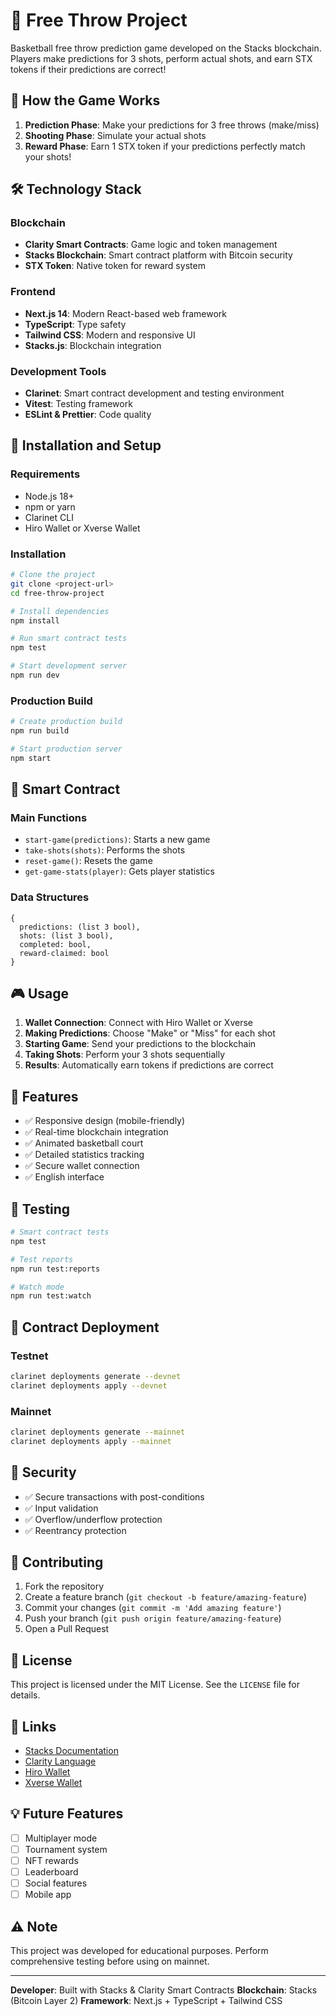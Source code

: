# 🏀 Free Throw Project

Basketball free throw prediction game developed on the Stacks blockchain. Players make predictions for 3 shots, perform actual shots, and earn STX tokens if their predictions are correct!

## 🎯 How the Game Works

1. **Prediction Phase**: Make your predictions for 3 free throws (make/miss)
2. **Shooting Phase**: Simulate your actual shots
3. **Reward Phase**: Earn 1 STX token if your predictions perfectly match your shots!

## 🛠️ Technology Stack

### Blockchain
- **Clarity Smart Contracts**: Game logic and token management
- **Stacks Blockchain**: Smart contract platform with Bitcoin security
- **STX Token**: Native token for reward system

### Frontend
- **Next.js 14**: Modern React-based web framework
- **TypeScript**: Type safety
- **Tailwind CSS**: Modern and responsive UI
- **Stacks.js**: Blockchain integration

### Development Tools
- **Clarinet**: Smart contract development and testing environment
- **Vitest**: Testing framework
- **ESLint & Prettier**: Code quality

## 🚀 Installation and Setup

### Requirements
- Node.js 18+
- npm or yarn
- Clarinet CLI
- Hiro Wallet or Xverse Wallet

### Installation
```bash
# Clone the project
git clone <project-url>
cd free-throw-project

# Install dependencies
npm install

# Run smart contract tests
npm test

# Start development server
npm run dev
```

### Production Build
```bash
# Create production build
npm run build

# Start production server
npm start
```

## 🔧 Smart Contract

### Main Functions

- `start-game(predictions)`: Starts a new game
- `take-shots(shots)`: Performs the shots
- `reset-game()`: Resets the game
- `get-game-stats(player)`: Gets player statistics

### Data Structures

```clarity
{
  predictions: (list 3 bool),
  shots: (list 3 bool),
  completed: bool,
  reward-claimed: bool
}
```

## 🎮 Usage

1. **Wallet Connection**: Connect with Hiro Wallet or Xverse
2. **Making Predictions**: Choose "Make" or "Miss" for each shot
3. **Starting Game**: Send your predictions to the blockchain
4. **Taking Shots**: Perform your 3 shots sequentially
5. **Results**: Automatically earn tokens if predictions are correct

## 📱 Features

- ✅ Responsive design (mobile-friendly)
- ✅ Real-time blockchain integration
- ✅ Animated basketball court
- ✅ Detailed statistics tracking
- ✅ Secure wallet connection
- ✅ English interface

## 🧪 Testing

```bash
# Smart contract tests
npm test

# Test reports
npm run test:reports

# Watch mode
npm run test:watch
```

## 📝 Contract Deployment

### Testnet
```bash
clarinet deployments generate --devnet
clarinet deployments apply --devnet
```

### Mainnet
```bash
clarinet deployments generate --mainnet
clarinet deployments apply --mainnet
```

## 🔐 Security

- ✅ Secure transactions with post-conditions
- ✅ Input validation
- ✅ Overflow/underflow protection
- ✅ Reentrancy protection

## 🤝 Contributing

1. Fork the repository
2. Create a feature branch (`git checkout -b feature/amazing-feature`)
3. Commit your changes (`git commit -m 'Add amazing feature'`)
4. Push your branch (`git push origin feature/amazing-feature`)
5. Open a Pull Request

## 📄 License

This project is licensed under the MIT License. See the `LICENSE` file for details.

## 🔗 Links

- [Stacks Documentation](https://docs.stacks.co)
- [Clarity Language](https://docs.stacks.co/clarity)
- [Hiro Wallet](https://wallet.hiro.so)
- [Xverse Wallet](https://www.xverse.app)

## 💡 Future Features

- [ ] Multiplayer mode
- [ ] Tournament system
- [ ] NFT rewards
- [ ] Leaderboard
- [ ] Social features
- [ ] Mobile app

## ⚠️ Note

This project was developed for educational purposes. Perform comprehensive testing before using on mainnet.

---

**Developer**: Built with Stacks & Clarity Smart Contracts
**Blockchain**: Stacks (Bitcoin Layer 2)
**Framework**: Next.js + TypeScript + Tailwind CSS
